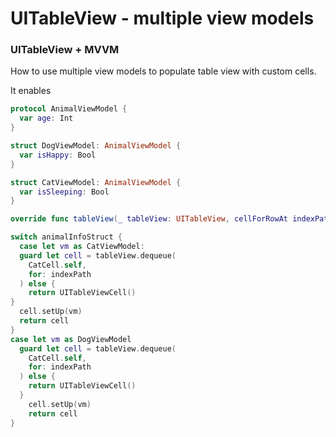 # UITableView - multiple view models

### UITableView + MVVM

How to use multiple view models to populate table view with custom cells. 

It enables 

```swift
protocol AnimalViewModel {
  var age: Int
}
```

```swift
struct DogViewModel: AnimalViewModel {
  var isHappy: Bool
}

struct CatViewModel: AnimalViewModel {
  var isSleeping: Bool
}
```



```swift
override func tableView(_ tableView: UITableView, cellForRowAt indexPath: IndexPath) -> UITableViewCell {

switch animalInfoStruct {
  case let vm as CatViewModel:
  guard let cell = tableView.dequeue(
    CatCell.self,
    for: indexPath
  ) else {
    return UITableViewCell()
}
  cell.setUp(vm)
  return cell
}
case let vm as DogViewModel
  guard let cell = tableView.dequeue(
    CatCell.self,
    for: indexPath
  ) else {
    return UITableViewCell()
  }
    cell.setUp(vm)
    return cell
}
```
